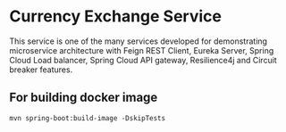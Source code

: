 # Currency Exchange Service

This service is one of the many services developed for demonstrating microservice architecture with Feign REST Client, Eureka Server, Spring Cloud Load balancer, Spring Cloud API gateway, Resilience4j and Circuit breaker features.

## For building docker image
```
mvn spring-boot:build-image -DskipTests
```
